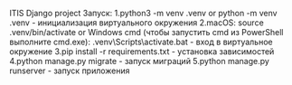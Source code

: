 ITIS Django project
Запуск:
1.python3 -m venv .venv or python -m venv .venv - инициализация виртуального окружения
2.macOS: source .venv/bin/activate or Windows cmd (чтобы запустить cmd из PowerShell выполните cmd.exe): .venv\Scripts\activate.bat - вход в виртуальное окружение
3.pip install -r requirements.txt - установка зависимостей
4.python manage.py migrate - запуск миграций
5.python manage.py runserver - запуск приложения

